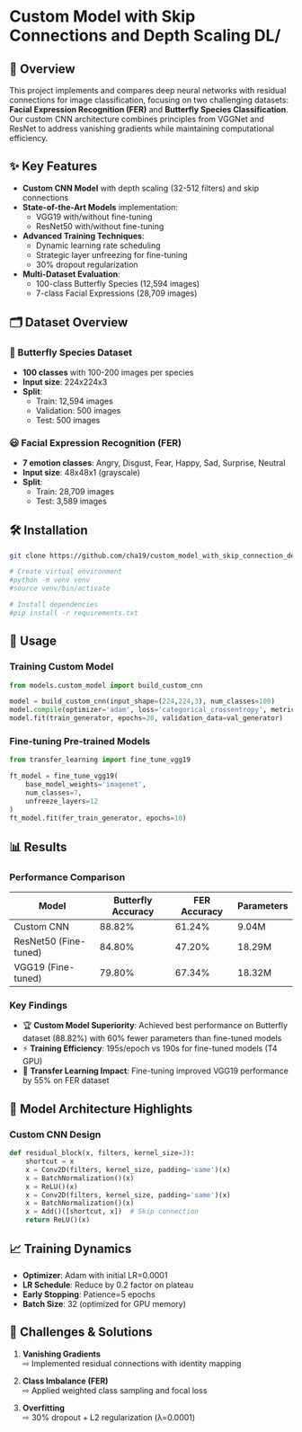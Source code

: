 # Custom Model with Skip Connections and Depth Scaling DL/

## 📌 Overview
This project implements and compares deep neural networks with residual connections for image classification, focusing on two challenging datasets: **Facial Expression Recognition (FER)** and **Butterfly Species Classification**. Our custom CNN architecture combines principles from VGGNet and ResNet to address vanishing gradients while maintaining computational efficiency.

## ✨ Key Features
- **Custom CNN Model** with depth scaling (32-512 filters) and skip connections
- **State-of-the-Art Models** implementation:
  - VGG19 with/without fine-tuning
  - ResNet50 with/without fine-tuning
- **Advanced Training Techniques**:
  - Dynamic learning rate scheduling
  - Strategic layer unfreezing for fine-tuning
  - 30% dropout regularization
- **Multi-Dataset Evaluation**:
  - 100-class Butterfly Species (12,594 images)
  - 7-class Facial Expressions (28,709 images)

## 🗂️ Dataset Overview

### 🦋 Butterfly Species Dataset
- **100 classes** with 100-200 images per species
- **Input size**: 224x224x3
- **Split**:
  - Train: 12,594 images
  - Validation: 500 images
  - Test: 500 images

### 😃 Facial Expression Recognition (FER)
- **7 emotion classes**: Angry, Disgust, Fear, Happy, Sad, Surprise, Neutral
- **Input size**: 48x48x1 (grayscale)
- **Split**:
  - Train: 28,709 images
  - Test: 3,589 images

## 🛠️ Installation

```bash
git clone https://github.com/cha19/custom_model_with_skip_connection_depth_scaling_deep_learning.git

# Create virtual environment
#python -m venv venv
#source venv/bin/activate

# Install dependencies
#pip install -r requirements.txt
```

## 🚀 Usage

### Training Custom Model
```python
from models.custom_model import build_custom_cnn

model = build_custom_cnn(input_shape=(224,224,3), num_classes=100)
model.compile(optimizer='adam', loss='categorical_crossentropy', metrics=['accuracy'])
model.fit(train_generator, epochs=20, validation_data=val_generator)
```

### Fine-tuning Pre-trained Models
```python
from transfer_learning import fine_tune_vgg19

ft_model = fine_tune_vgg19(
    base_model_weights='imagenet',
    num_classes=7,
    unfreeze_layers=12
)
ft_model.fit(fer_train_generator, epochs=10)
```

## 📊 Results

### Performance Comparison
| Model                  | Butterfly Accuracy | FER Accuracy | Parameters |
|------------------------|--------------------|--------------|------------|
| Custom CNN             | 88.82%             | 61.24%       | 9.04M      |
| ResNet50 (Fine-tuned)  | 84.80%             | 47.20%       | 18.29M     |
| VGG19 (Fine-tuned)     | 79.80%             | 67.34%       | 18.32M     |

### Key Findings
- 🏆 **Custom Model Superiority**: Achieved best performance on Butterfly dataset (88.82%) with 60% fewer parameters than fine-tuned models
- ⚡ **Training Efficiency**: 195s/epoch vs 190s for fine-tuned models (T4 GPU)
- 🧠 **Transfer Learning Impact**: Fine-tuning improved VGG19 performance by 55% on FER dataset



## 🧠 Model Architecture Highlights

### Custom CNN Design
```python
def residual_block(x, filters, kernel_size=3):
    shortcut = x
    x = Conv2D(filters, kernel_size, padding='same')(x)
    x = BatchNormalization()(x)
    x = ReLU()(x)
    x = Conv2D(filters, kernel_size, padding='same')(x)
    x = BatchNormalization()(x)
    x = Add()([shortcut, x])  # Skip connection
    return ReLU()(x)
```

## 📈 Training Dynamics
- **Optimizer**: Adam with initial LR=0.0001
- **LR Schedule**: Reduce by 0.2 factor on plateau
- **Early Stopping**: Patience=5 epochs
- **Batch Size**: 32 (optimized for GPU memory)

## 🚧 Challenges & Solutions
1. **Vanishing Gradients**  
   ⇨ Implemented residual connections with identity mapping

2. **Class Imbalance (FER)**  
   ⇨ Applied weighted class sampling and focal loss

3. **Overfitting**  
   ⇨ 30% dropout + L2 regularization (λ=0.0001)
